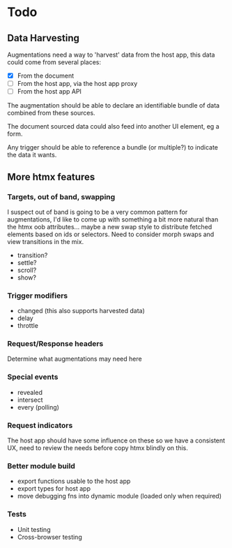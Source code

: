 # Todo

## Data Harvesting

Augmentations need a way to 'harvest' data from the host app, this data could
come from several places:

- [x] From the document
- [ ] From the host app, via the host app proxy
- [ ] From the host app API

The augmentation should be able to declare an identifiable bundle of data
combined from these sources.

The document sourced data could also feed into another UI element, eg a form.

Any trigger should be able to reference a bundle (or multiple?) to indicate the
data it wants.

## More htmx features

### Targets, out of band, swapping

I suspect out of band is going to be a very common pattern for augmentations,
I'd like to come up with something a bit more natural than the htmx oob
attributes... maybe a new swap style to distribute fetched elements based on ids
or selectors. Need to consider morph swaps and view transitions in the mix.

- transition?
- settle?
- scroll?
- show?

### Trigger modifiers

- changed (this also supports harvested data)
- delay
- throttle

### Request/Response headers

Determine what augmentations may need here

### Special events

- revealed
- intersect
- every (polling)

### Request indicators

The host app should have some influence on these so we have a consistent UX,
need to review the needs before copy htmx blindly on this.

### Better module build

- export functions usable to the host app
- export types for host app
- move debugging fns into dynamic module (loaded only when required)

### Tests

- Unit testing
- Cross-browser testing
